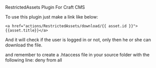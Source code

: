 RestrictedAssets Plugin For Craft CMS

To use this plugin just make a link like below:

`<a href="actions/RestrictedAssets/download/{{ asset.id }}">{{asset.title}}</a>`

And it will check if the user is logged in or not, only then he or she can download the file.

and remember to create a .htaccess file in your source folder with the following line:
deny from all
